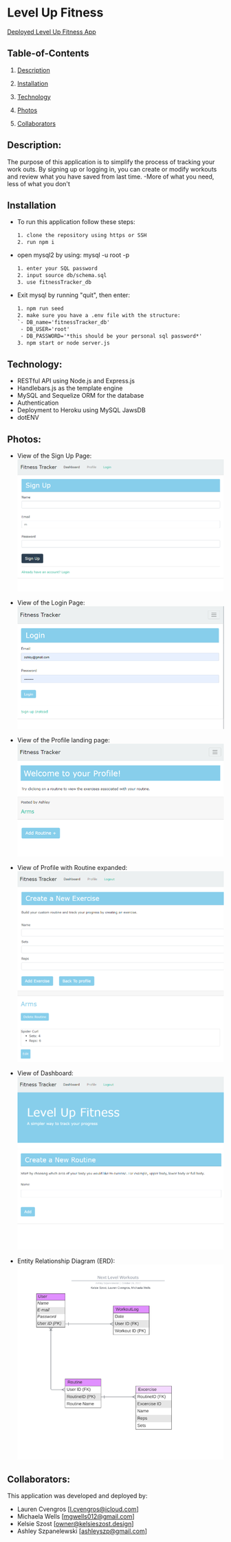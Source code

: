 # Level Up Fitness

[Deployed Level Up Fitness App ](https://radiant-falls-27528.herokuapp.com/ "Level Up Fitness")

## Table-of-Contents

1. [Description](#description)

2. [Installation](#installation)

2. [Technology](#technology)

3. [Photos](#photos)

4. [Collaborators](#Collaborators)


## Description:

The purpose of this application is to simplify the process of tracking your work outs. 
By signing up or logging in, you can create or modify workouts and review what you have saved from last time.
-More of what you need, less of what you don't

## Installation 

* To run this application follow these steps:

    ```
    1. clone the repository using https or SSH
    2. run npm i
    ```
* open mysql2 by using: mysql -u root -p

    ```
    1. enter your SQL password
    2. input source db/schema.sql
    3. use fitnessTracker_db
    ```

* Exit mysql by running "quit", then enter:

    ```
    1. npm run seed
    2. make sure you have a .env file with the structure:
    `- DB_name='fitnessTracker_db'
     - DB_USER='root'
     - DB_PASSWORD='*this should be your personal sql password*'
    3. npm start or node server.js
    ```

## Technology:

- RESTful API using Node.js and Express.js
- Handlebars.js as the template engine
- MySQL and Sequelize ORM for the database
- Authentication
- Deployment to Heroku using MySQL JawsDB
- dotENV

## Photos:
- View of the Sign Up Page:
![Level Up Fitness Sign Up](./assets/images/signup.png)

- View of the Login Page:
![Level Up Fitness Login](./assets/images/fitnesslogin.png)

- View of the Profile landing page:
![Level Up Fitness Profile Landing](./assets/images/profile1.png)

- View of Profile with Routine expanded:
![Level Up Fitness Profile Routines](./assets/images/profile2.png)

- View of Dashboard:
![Level Up Fitness Dashboard](./assets/images/dashboard.png)

- Entity Relationship Diagram (ERD):
![Level Up Fitness ERD](./assets/images/dbdiagram.png)

## Collaborators:

This application was developed and deployed by:

- Lauren Cvengros [l.cvengros@icloud.com]
- Michaela Wells [mgwells012@gmail.com]
- Kelsie Szost [owner@kelsieszost.design]
- Ashley Szpanelewski [ashleyszp@gmail.com]